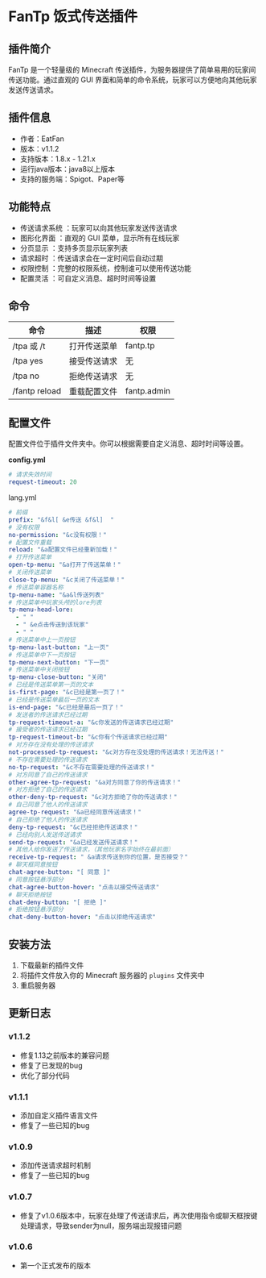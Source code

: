 # FanTp 饭式传送插件

## 插件简介
FanTp 是一个轻量级的 Minecraft 传送插件，为服务器提供了简单易用的玩家间传送功能。通过直观的 GUI 界面和简单的命令系统，玩家可以方便地向其他玩家发送传送请求。

## 插件信息
- 作者：EatFan
- 版本：v1.1.2
- 支持版本：1.8.x - 1.21.x
- 运行java版本：java8以上版本
- 支持的服务端：Spigot、Paper等

## 功能特点
- 传送请求系统 ：玩家可以向其他玩家发送传送请求
- 图形化界面 ：直观的 GUI 菜单，显示所有在线玩家
- 分页显示 ：支持多页显示玩家列表
- 请求超时 ：传送请求会在一定时间后自动过期
- 权限控制 ：完整的权限系统，控制谁可以使用传送功能
- 配置灵活 ：可自定义消息、超时时间等设置

## 命令
| 命令            | 描述     | 权限          |
|---------------|--------|-------------|
| /tpa 或 /t     | 打开传送菜单 | fantp.tp    |
| /tpa yes      | 接受传送请求 | 无           |
| /tpa no       | 拒绝传送请求 | 无           |
| /fantp reload | 重载配置文件 | fantp.admin |

## 配置文件
配置文件位于插件文件夹中。你可以根据需要自定义消息、超时时间等设置。

**config.yml**
```yaml
# 请求失效时间
request-timeout: 20
```

lang.yml
```yaml
# 前缀
prefix: "&f&l[ &e传送 &f&l]  "
# 没有权限
no-permission: "&c没有权限！"
# 配置文件重载
reload: "&a配置文件已经重新加载！"
# 打开传送菜单
open-tp-menu: "&a打开了传送菜单！"
# 关闭传送菜单
close-tp-menu: "&c关闭了传送菜单！"
# 传送菜单容器名称
tp-menu-name: "&a&l传送列表"
# 传送菜单中玩家头颅的lore列表
tp-menu-head-lore:
  - " "
  - " &e点击传送到该玩家"
  - " "
# 传送菜单中上一页按钮
tp-menu-last-button: "上一页"
# 传送菜单中下一页按钮
tp-menu-next-button: "下一页"
# 传送菜单中关闭按钮
tp-menu-close-button: "关闭"
# 已经是传送菜单第一页的文本
is-first-page: "&c已经是第一页了！"
# 已经是传送菜单最后一页的文本
is-end-page: "&c已经是最后一页了！"
# 发送者的传送请求已经过期
tp-request-timeout-a: "&c你发送的传送请求已经过期"
# 接受者的传送请求已经过期
tp-request-timeout-b: "&c你有个传送请求已经过期"
# 对方存在没有处理的传送请求
not-processed-tp-request: "&c对方存在没处理的传送请求！无法传送！"
# 不存在需要处理的传送请求
no-tp-request: "&c不存在需要处理的传送请求！"
# 对方同意了自己的传送请求
other-agree-tp-request: "&a对方同意了你的传送请求！"
# 对方拒绝了自己的传送请求
other-deny-tp-request: "&c对方拒绝了你的传送请求！"
# 自己同意了他人的传送请求
agree-tp-request: "&a已经同意传送请求！"
# 自己拒绝了他人的传送请求
deny-tp-request: "&c已经拒绝传送请求！"
# 已经向别人发送传送请求
send-tp-request: "&a已经发送传送请求！"
# 其他人给你发送了传送请求，（其他玩家名字始终在最前面）
receive-tp-request: " &a请求传送到你的位置，是否接受？"
# 聊天框同意按钮
chat-agree-button: "[ 同意 ]"
# 同意按钮悬浮部分
chat-agree-button-hover: "点击以接受传送请求"
# 聊天拒绝按钮
chat-deny-button: "[ 拒绝 ]"
# 拒绝按钮悬浮部分
chat-deny-button-hover: "点击以拒绝传送请求"
```

## 安装方法
1. 下载最新的插件文件
2. 将插件文件放入你的 Minecraft 服务器的 `plugins` 文件夹中
3. 重启服务器

## 更新日志

### v1.1.2
- 修复1.13之前版本的兼容问题
- 修复了已发现的bug
- 优化了部分代码

### v1.1.1
- 添加自定义插件语言文件
- 修复了一些已知的bug

### v1.0.9
- 添加传送请求超时机制
- 修复了一些已知的bug

### v1.0.7
- 修复了v1.0.6版本中，玩家在处理了传送请求后，再次使用指令或聊天框按键处理请求，导致sender为null，服务端出现报错问题

### v1.0.6
- 第一个正式发布的版本